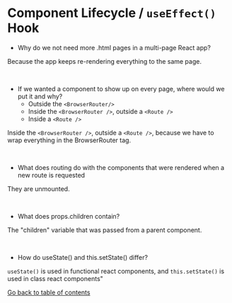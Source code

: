 # Component Lifecycle / `useEffect()` Hook

* Why do we not need more .html pages in a multi-page React app?

Because the app keeps re-rendering everything to the same page.

&nbsp;

* If we wanted a component to show up on every page, where would we put it and why?
  * Outside the `<BrowserRouter/>`
  * Inside the `<BrowserRouter />`, outside a `<Route />`
  * Inside a `<Route />`

Inside the `<BrowserRouter />`, outside a `<Route />`, because we have to wrap everything in the BrowserRouter tag. 

&nbsp;

* What does routing do with the components that were rendered when a new route is requested

They are unmounted.

&nbsp;

* What does props.children contain?

The "children" variable that was passed from a parent component.

&nbsp;

* How do useState() and this.setState() differ?

`useState()` is used in functional react components, and `this.setState()` is used in class react components"



[Go back to table of contents](https://suhaib*ersan.github.io/reading*notes/) 